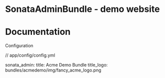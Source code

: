 SonataAdminBundle - demo website
==========

Documentation
==========

Configuration

// app/config/config.yml

sonata_admin:
    title:      Acme Demo Bundle
    title_logo: bundles/acmedemo/img/fancy_acme_logo.png


